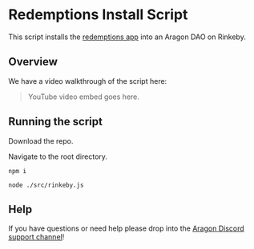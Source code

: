 # Redemptions Install Script

This script installs the [redemptions app](https://github.com/1Hive/redemptions-app) into an Aragon DAO on Rinkeby.

## Overview

We have a video walkthrough of the script here:

> YouTube video embed goes here.

## Running the script

Download the repo.

Navigate to the root directory.

`npm i`

`node ./src/rinkeby.js`

## Help

If you have questions or need help please drop into the [Aragon Discord support channel](https://discord.gg/NT5fNRp)!
